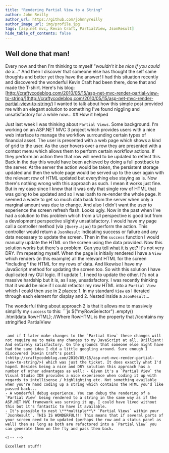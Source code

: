 ```yaml
---
title: "Rendering Partial View to a String"
author: John Reilly
author_url: https://github.com/johnnyreilly
author_image_url: img/profile.jpg
tags: [asp.net mvc, Kevin Craft, PartialView, JsonResult]
hide_table_of_contents: false
---
```

## Well done that man!

Every now and then I'm thinking to myself "*wouldn't it be nice if you could do x...*" And then I discover that someone else has thought the self same thoughts and better yet they have the answer! I had this situation recently and discovered the wonderful Kevin Craft had been there, done that and made the T-shirt. Here's his blog: [http://craftycodeblog.com/2010/05/15/asp-net-mvc-render-partial-view-to-string/](<http://craftycodeblog.com/2010/05/15/asp-net-mvc-render-partial-view-to-string/>) I wanted to talk about how this simple post provided me with an elegant solution to something I've found niggling and unsatisfactory for a while now... ## How it helped

Just last week I was thinking about `Partial Views`. Some background. I'm working on an ASP.NET MVC 3 project which provides users with a nice web interface to manage the workflow surrounding certain types of financial asset. The user is presented with a web page which shows a kind of grid to the user. As the user hovers over a row they are presented with a context menu which allows them to perform certain workflow actions. If they perform an action then that row will need to be updated to reflect this. Back in the day this would have been achieved by doing a full postback to the server. At the server the action would be taken, the persistent storage updated and then the whole page would be served up to the user again with the relevant row of HTML updated but everything else staying as is. Now there's nothing wrong with this approach as such. I mean it works just fine. But in my case since I knew that it was only that single row of HTML that was going to be updated and so I was loath to re-render the whole page. It seemed a waste to get so much data back from the server when only a marginal amount was due to change. And also I didn't want the user to experience the screen refresh flash. Looks ugly. Now in the past when I've had a solution to this problem which from a UI perspective is good but from a development perspective slightly unsatisfactory. I would have my page call a controller method (via `jQuery.ajax`) to perform the action. This controller would return a `JsonResult` indicating success or failure and any data necessary to update the screen. Then in the `success` function I would manually update the HTML on the screen using the data provided. Now this solution works but there's a problem. [Can you tell what it is yet?](<http://en.wikipedia.org/wiki/Rolf_Harris>) It's not very DRY. I'm repeating myself. When the page is initially rendered I have a `View` which renders (in this example) all the relevant HTML for the screen \*including\* the HTML for my rows of data. And likewise I have my JavaScript method for updating the screen too. So with this solution I have duplicated my GUI logic. If I update 1, I need to update the other. It's not a massive hardship but it is, as I say, unsatisfactory. I was recently thinking that it would be nice if I could refactor my row HTML into a `Partial View` which I could then use in 2 places: 1. In my standard `View` as I iterated through each element for display and 
2. Nested inside a `JsonResult`...

<!-- -->

The wonderful thing about approach 2 is that it allows me to massively simplify my `success` to this: ```js
$("myRowSelector")
    .empty()
    .html(data.RowHTML); //Where RowHTML is the property that 
                         //contains my stringified PartialView
```

 and if I later make changes to the `Partial View` these changes will not require me to make any changes to my JavaScript at all. Brilliant! And entirely satisfactory. On the grounds that someone else might have had the same idea I did a little googling around. Sure enough I discovered [Kevin Craft's post](<http://craftycodeblog.com/2010/05/15/asp-net-mvc-render-partial-view-to-string/>) which was just the ticket. It does exactly what I'd hoped. Besides being a nice and DRY solution this approach has a number of other advantages as well: - Given it's a `Partial View` the Visual Studio IDE provides a nice experience when coding it up with regards to intellisense / highlighting etc. Not something available when you're hand coding up a string which contains the HTML you'd like passed back...
- A wonderful debug experience. You can debug the rendering of a `Partial View` being rendered to a string in the same way as if the ASP.NET MVC framework was serving it up. I could have lived without this but it's fantastic to have it available.
- It's possible to nest \***multiple**\* `Partial Views` within your `JsonResult`. THIS IS WONDERFUL!!! This means that if several parts of your screen need to be updated (perhaps the row and a status panel as well) then as long as both are refactored into a `Partial View` you can generate them on the fly and pass them back.

<!-- -->

Excellent stuff!
